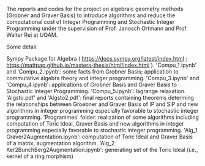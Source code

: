 The reports and codes for the project on algebraic geometry methods (Grobner and Graver Basis) to introduce algorithms and reduce the computational cost of Integer Programming and Stochastic Integer Programming under the supervision of Prof. Janosch Ortmann and Prof. Walter Rei at UQAM.

Some detail:

Sympy Package for Algebra ( https://docs.sympy.org/latest/index.html ; https://mattpap.github.io/masters-thesis/html/index.html ).
'Compu_1.ipynb' and 'Compu_2.ipynb': some facts from Grobner Basis; application to commutative algebra theory and integer programming.
'Compu_3.ipynb' and 'Compu_4.ipynb': applications of Grobner Basis and Graver Basis to Stochastic Integer Programming.
'Compu_5.ipynb': lagrange relaxation.
'Algsto.pdf' and 'Algsto2.pdf': final reports containing theorems determing the relationships between Groebner and Graver Basis of IP and SIP and new algorithms in integer programming especially favorable to stochastic integer programming.
'Programmes' folder: realization of some algorithms including computation of Toric Ideal, Graver Basis and new algorithms in integer programming especially favorable to stochastic integer programming.
'Alg_1 Graver2Augmentation.ipynb': computation of Toric Ideal and Graver Basis of a matrix; augmentation algorithm.
'Alg_2 Ker2BunchBerg2Augmentation.ipynb': generating set of the Toric Ideal (i.e., kernel of a ring morphism)
